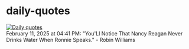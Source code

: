 # daily-quotes
[![Daily quotes](https://github.com/ceepu8/daily-quotes/actions/workflows/daily-quote.yml/badge.svg)](https://github.com/ceepu8/daily-quotes/actions/workflows/daily-quote.yml)<br/>
February 11, 2025 at 04:41 PM: "You'Ll Notice That Nancy Reagan Never Drinks Water When Ronnie Speaks." - Robin Williams
